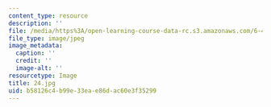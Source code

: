 ```yaml
---
content_type: resource
description: ''
file: /media/https%3A/open-learning-course-data-rc.s3.amazonaws.com/6-450-principles-of-digital-communications-i-fall-2006/b58126c4b99e33eae86dac60e3f35299_24.jpg
file_type: image/jpeg
image_metadata:
  caption: ''
  credit: ''
  image-alt: ''
resourcetype: Image
title: 24.jpg
uid: b58126c4-b99e-33ea-e86d-ac60e3f35299
---
```

